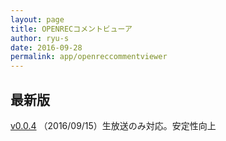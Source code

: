 ```yaml
---
layout: page
title: OPENRECコメントビューア
author: ryu-s
date: 2016-09-28
permalink: app/openreccommentviewer
---
```


## 最新版
[v0.0.4](https://github.com/ryu-s/OpenrecCommentViewer/releases/download/v0.0.4/OpenrecCommentViewer_v0.0.4.zip) （2016/09/15）生放送のみ対応。安定性向上
